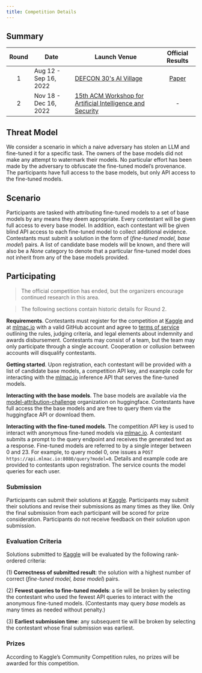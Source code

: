 ```yaml
---
title: Competition Details
---
```


## Summary

|  Round | Date  | Launch Venue | Official Results |
|:-:|---|---|:-:|
|  1 | Aug 12 - Sep 16, 2022  | [DEFCON 30's AI Village](https://aivillage.org/defcon%2030/defcon30-friday/#ml-security-evasion-competition-launch)  |  <a href="/mlmac_satml.pdf" target="_blank">Paper</a> |
|  2 |  Nov 18 - Dec 16, 2022 | [15th ACM Workshop for Artificial Intelligence and Security](https://aisec.cc/)  |  -  |


## Threat Model

We consider a scenario in which a naive adversary has stolen an LLM and fine-tuned it for a specific task. The owners of the base models did not make any attempt to watermark their models. No particular effort has been made by the adversary to obfuscate the fine-tuned model’s provenance. The participants have full access to the base models, but only API access to the fine-tuned models.

## Scenario

Participants are tasked with attributing fine-tuned models to a set of base models by any means they deem appropriate. Every contestant will be given full access to every base model. In addition, each contestant will be given blind API access to each fine-tuned model to collect additional evidence. Contestants must submit a solution in the form of (_fine-tuned model, base model_) pairs. A list of candidate base models will be known, and there will also be a _None_ category to denote that a particular fine-tuned model does not inherit from any of the base models provided.

## Participating

> The official competition has ended, but the organizers encourage continued research in this area.

>  The following sections contain historic details for Round 2.

**Requirements**. Contestants must register for the competition at [Kaggle](https://www.kaggle.com/competitions/ml-model-attribution-2) and at [mlmac.io](https://mlmac.io) with a valid GitHub account and agree to [terms of service](/terms) outlining the rules, judging criteria, and legal elements about indemnity and awards disbursement. Contestants may consist of a team, but the team may only participate through a single account. Cooperation or collusion between accounts will disqualify contestants.

**Getting started**. Upon registration, each contestant will be provided with a list of candidate base models, a competition API key, and example code for interacting with the [mlmac.io](http://mlmac.io) inference API that serves the fine-tuned models.

**Interacting with the base models**. The base models are available via the [model-attribution-challenge](https://huggingface.co/model-attribution-challenge) organization on huggingface. Contestants have full access the the base models and are free to query them via the huggingface API or download them.

**Interacting with the fine-tuned models**. The competition API key is used to interact with anonymous fine-tuned models via [mlmac.io](http://mlmac.io). A contestant submits a prompt to the query endpoint and receives the generated text as a response. Fine-tuned models are referred to by a single integer between 0 and 23. For example, to query model 0, one issues a `POST https://api.mlmac.io:8080/query?model=0`. Details and example code are provided to contestants upon registration. The service counts the model queries for each user.

### Submission

Participants can submit their solutions at [Kaggle](https://www.kaggle.com/competitions/ml-model-attribution-2). Participants may submit their solutions and revise their submissions as many times as they like. Only the final submission from each participant will be scored for prize consideration. Participants do not receive feedback on their solution upon submission.

### Evaluation Criteria

Solutions submitted to [Kaggle](https://www.kaggle.com/competitions/ml-model-attribution-2) will be evaluated by the following rank-ordered criteria:

(1) **Correctness of submitted result**: the solution with a highest number of correct (_fine-tuned model, base model_) pairs.

(2) **Fewest queries to fine-tuned models**: a tie will be broken by selecting the contestant who used the fewest API queries to interact with the anonymous fine-tuned models. (Contestants may query _base_ models as many times as needed without penalty.)

(3) **Earliest submission time**: any subsequent tie will be broken by selecting the contestant whose final submission was earliest.

### Prizes

According to Kaggle’s Community Competition rules, no prizes will be awarded for this competition.
